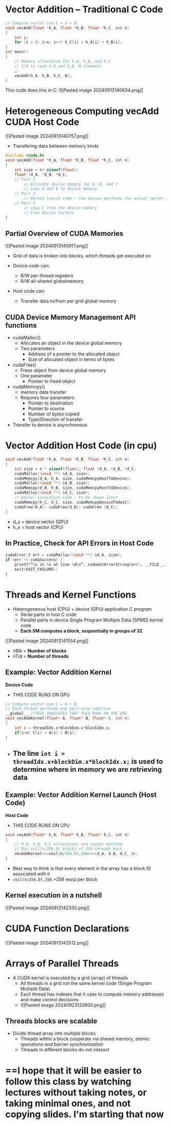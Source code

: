 # Vector Addition – Traditional C Code
```C
// Compute vector sum C = A + B
void vecAdd(float *h_A, float *h_B, float *h_C, int n)
{
	int i;
	for (i = 0; i<n; i++) h_C[i] = h_A[i] + h_B[i];
}
int main()
{
	// Memory allocation for h_A, h_B, and h_C
	// I/O to read h_A and h_B, N elements
	…
	vecAdd(h_A, h_B, h_C, N);
}
```
This code does this in C:
![[Pasted image 20240913140634.png]]
# Heterogeneous Computing vecAdd CUDA Host Code
![[Pasted image 20240913140757.png]]
- Transfering data between memory kinds
```C
#include <cuda.h>
void vecAdd(float *h_A, float *h_B, float *h_C, int n)
{
	int size = n* sizeof(float);
	float *d_A, *d_B, *d_C;
	// Part 1
		// Allocate device memory for A, B, and C
		// copy A and B to device memory
	// Part 2
		// Kernel launch code – the device performs the actual vector addition
	// Part 3
		// copy C from the device memory
		// Free device vectors
}
```
## Partial Overview of CUDA Memories
![[Pasted image 20240913140917.png]]
- Grid of data is broken into blocks, which threads get executed on

- Device code can:
	- R/W per-thread registers
	- R/W all-shared globalmemory
- Host code can:
	- Transfer data to/from per grid global memory
## CUDA Device Memory Management API functions
- cudaMalloc()
	- Allocates an object in the device global memory
	- Two parameters
		- Address of a pointer to the allocated object
		- Size of allocated object in terms of bytes
- cudaFree()
	- Frees object from device global memory
	- One parameter
		- Pointer to freed object
- cudaMemcpy()
	- memory data transfer
	- Requires four parameters
		- Pointer to destination
		- Pointer to source
		- Number of bytes copied
		- Type/Direction of transfer
- Transfer to device is asynchronous
# Vector Addition Host Code (in cpu)
```c
void vecAdd(float *h_A, float *h_B, float *h_C, int n)
{
	int size = n * sizeof(float); float *d_A, *d_B, *d_C;
	cudaMalloc((void **) &d_A, size);
	cudaMemcpy(d_A, h_A, size, cudaMemcpyHostToDevice);
	cudaMalloc((void **) &d_B, size);
	cudaMemcpy(d_B, h_B, size, cudaMemcpyHostToDevice);
	cudaMalloc((void **) &d_C, size);
	// Kernel invocation code – to be shown later
	cudaMemcpy(h_C, d_C, size, cudaMemcpyDeviceToHost);
	cudaFree(d_A); cudaFree(d_B); cudaFree (d_C);
}
```
- d_x = device vector (GPU)
- h_x = host vector (CPU)
## In Practice, Check for API Errors in Host Code
```c
cudaError_t err = cudaMalloc((void **) &d_A, size);
if (err != cudaSuccess) {
	printf(“%s in %s at line %d\n”, cudaGetErrorString(err), __FILE__, __LINE__);
	exit(EXIT_FAILURE);
}
```
# Threads and Kernel Functions
- Heterogeneous host (CPU) + device (GPU) application C program
	- Serial parts in host C code
	- Parallel parts in device Single Program Multiple Data (SPMD) kernel code
	- **Each SM computes a block, sequentially in groups of 32**

![[Pasted image 20240913141554.png]]
- nBlk = **Number of blocks**
- nTid = **Number of threads**
## Example: Vector Addition Kernel
**Device Code**
- THIS CODE RUNS ON GPU
```c
// Compute vector sum C = A + B
// Each thread performs one pair-wise addition
__global__ //THIS INDICATES THAT THIS RUNS ON THE GPU
void vecAddKernel(float* A, float* B, float* C, int n)
{
	int i = threadIdx.x+blockDim.x*blockIdx.x;
	if(i<n) C[i] = A[i] + B[i];
}
```
- The line `int i = threadIdx.x+blockDim.x*blockIdx.x;` is used to determine where in memory we are retrieving data
	- 
## Example: Vector Addition Kernel Launch (Host Code)
**Host Code**
- THIS CODE RUNS ON CPU
```c
void vecAdd(float* h_A, float* h_B, float* h_C, int n)
{
	// d_A, d_B, d_C allocations and copies omitted
	// Run ceil(n/256.0) blocks of 256 threads each
	vecAddKernel<<<ceil(n/256.0),256>>>(d_A, d_B, d_C, n);
}
```
- Best way to think is that every element in the array has a block ID associated with it
- `ceil(n/256.0),256` =256 warp per block
## Kernel execution in a nutshell
![[Pasted image 20240913142330.png]]
# CUDA Function Declarations
![[Pasted image 20240913142512.png]]
# Arrays of Parallel Threads
- A CUDA kernel is executed by a grid (array) of threads
	- All threads in a grid run the same kernel code (Single Program Multiple Data)
	- Each thread has indexes that it uses to compute memory addresses and make control decisions
	- ![[Pasted image 20240923133800.png]]
## Threads blocks are scalable
- Divide thread array into multiple blocks
	- Threads within a block cooperate via shared memory, *atomic operations and barrier synchronization*
	- Threads in different blocks do not interact
# ==I hope that it will be easier to follow this class by watching lectures without taking notes, or taking minimal ones, and not copying slides. I'm starting that now
